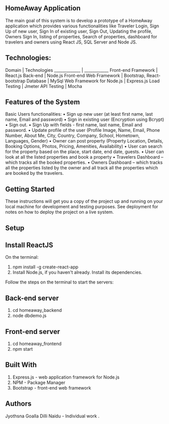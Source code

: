 HomeAway Application
---------------------

The main goal of this system is to develop a prototype of a HomeAway application which provides various functionalities like Traveler Login, Sign Up of new user, Sign In of existing user, Sign Out, Updating the profile, Owners Sign In, listing of properties, Search of properties, dashboard for travelers and owners using React JS, SQL Server and Node JS.

Technologies:
---------------
Domain        | Technologies
_____________ | ____________
Front-end Framework	      | React.js
Back-end	                | Node.js
Front-end Web Framework	  | Bootstrap, React-bootstrap
Database	                | MySql
Web Framework for Node.js	| Express.js
Load Testing	            | Jmeter
API Testing	              | Mocha

Features of the System
-----------------------

Basic Users functionalities:
•	Sign up new user (at least first name, last name, Email and password)
•	Sign in existing user (Encryption using Bcrypt)
•	Sign out.
•	Sign Up with fields - first name, last name, Email and password.
•	Update profile of the user (Profile Image, Name, Email, Phone Number, About Me, City, Country, Company, School, Hometown, Languages, Gender) 
•	Owner can post property (Property Location, Details, Booking Options, Photos, Pricing, Amenities, Availability) 
•	User can search for the property based on the place, start date, end date, guests.
•	User can look at all the listed properties and book a property
•	Travelers Dashboard – which tracks all the booked properties.
•	Owners Dashboard – which tracks all the properties listed by the owner and all track all the properties which are booked by the travelers.

Getting Started
-----------------
These instructions will get you a copy of the project up and running on your local machine for development and testing purposes. See deployment for notes on how to deploy the project on a live system.

Setup
-----

Install ReactJS
-----------------
On the terminal:
1. npm install -g create-react-app
2. Install Node.js, if you haven't already. Install its dependencies. 

Follow the steps on the terminal to start the servers:

Back-end server
----------------
1.	cd homeaway_backend
2.	node dbdemo.js

Front-end server
----------------
1.	cd homeaway_frontend
2.	npm start

Built With
----------
1. Express.js - web application framework for Node.js
2. NPM - Package Manager
3. Bootstrap - front-end web framework

Authors
---------
Jyothsna Goalla Dilli Naidu - Individual work .


